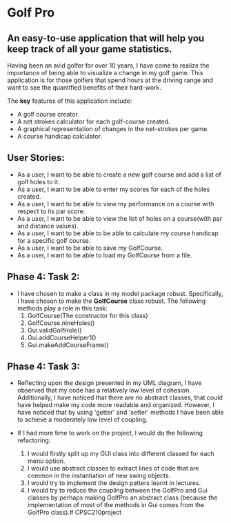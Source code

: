 # Golf Pro

## An easy-to-use application that will help you keep track of all your game statistics.

Having been an avid golfer for over 10 years, I have come to realize the importance of being able to visualize 
a change in my golf game. This application is for those golfers that spend hours at the driving range and want to see
the quantified benefits of their hard-work.

The **key** features of this application include:
- A golf course creator.
- A net strokes calculator for each golf-course created.
- A graphical representation of changes in the net-strokes per game.
- A course handicap calculator.

## User Stories:

- As a user, I want to be able to create a new golf course and add a list of golf holes to it.
- As a user, I want to be able to enter my scores for each of the holes created.
- As a user, I want to be able to view my performance on a course with respect to its par score.
- As a user, I want to be able to view the list of holes on a course(with par and distance values).
- As a user, I want to be able to be able to calculate my course handicap for a specific golf course.
- As a user, I want to be able to save my GolfCourse.
- As a user, I want to be able to load my GolfCourse from a file.

## Phase 4: Task 2:

- I have chosen to make a class in my model package robust. Specifically, I have chosen to make the **GolfCourse** class robust. The following methods play a role in this task:
  1) GolfCourse(The constructor for this class)
  2) GolfCourse.nineHoles()
  3) Gui.validGolfHole()
  4) Gui.addCourseHelper1()
  5) Gui.makeAddCourseFrame()
  
## Phase 4: Task 3:

- Reflecting upon the design presented in my UML diagram, I have observed that my code has a relatively low level of cohesion. Additionally, I have noticed that there are no abstract classes, that could have helped make my code more readable and organized. However, I have noticed that by using 'getter' and 'setter' methods I have been able to achieve a moderately low level of coupling.

- If I had more time to work on the project, I would do the following refactoring:
  1) I would firstly split up my GUI class into different classed for each menu option.
  2) I would use abstract classes to extract lines of code that are common in the instantiation of new swing objects.
  3) I would try to implement the design patters learnt in lectures.
  4) I would try to reduce the coupling between the GolfPro and Gui classes by perhaps making GolfPro an abstract class (because the implementation of most of the methods in Gui comes from the GolfPro class).# CPSC210project
